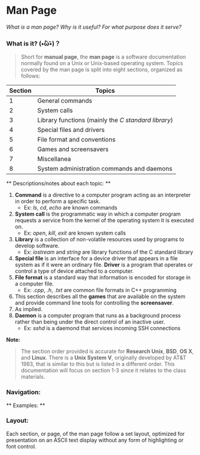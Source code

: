 # Man Page

*What is a man page? Why is it useful? For what purpose does it serve?*

### What is it? (•᷄ὤ•᷅)？

> Short for **manual page**, the **man page** is a software documentation normally found on a Unix or Unix-based operating system. Topics covered by the man page is split into eight sections, organized as follows:

Section | Topics
--------| -------
1 | General commands
2 | System calls
3 | Library functions (mainly the *C standard library*)
4 | Special files and drivers
5 | File format and conventions
6 | Games and screensavers
7 | Miscellanea
8 | System administration commands and daemons

** Descriptions/notes about each topic: **

1. **Command** is a directive to a computer program acting as an interpreter in order to perform a specific task.
	* Ex: *ls*, *cd*, *echo* are known commands
2. **System call** is the programmatic way in which a computer program requests a service from the kernel of the operating system it is executed on.
	* Ex: *open*, *kill*, *exit* are known system calls
3. **Library** is a collection of non-volatile resources used by programs to develop software.
	* Ex: *iostream* and *string* are library functions of the C standard library
4. **Special file** is an interface for a device driver that appears in a file system as if it were an ordinary file. **Driver** is a program that operates or control a type of device attached to a computer. 
5. **File format** is a standard way that information is encoded for storage in a computer file. 
	* Ex: *.cpp*, *.h*, *.txt* are common file formats in C++ programming
6. This section describes all the **games** that are available on the system and provide command line tools for controlling the **screensaver**. 
7. As implied. 
8. **Daemon** is a computer program that runs as a background process rather than being under the direct control of an inactive user. 
	* Ex: *sshd* is a daemond that services incoming SSH connections

**Note:** 

> The section order provided is accurate for **Research Unix**, **BSD**, **OS X**, and **Linux**.
> There is a **Unix System V**, originally developed by AT&T 1983, that is similar to this but is listed in a different order. 
> This documentation will focus on section 1-3 since it relates to the class materials.

### Navigation:


** Examples: **


### Layout:

Each section, or page, of the man page follow a set layout, optimized for presentation on an ASCII text display without any form of highlighting or font control. 



